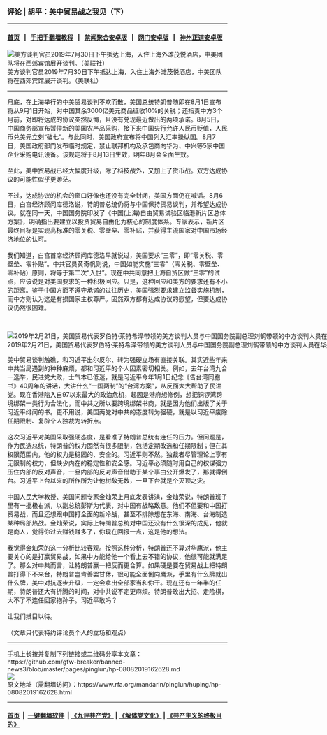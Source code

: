 ### 评论 | 胡平：美中贸易战之我见（下）
------------------------

#### [首页](https://github.com/gfw-breaker/banned-news3/blob/master/README.md) &nbsp;&nbsp;|&nbsp;&nbsp; [手把手翻墙教程](https://github.com/gfw-breaker/guides/wiki) &nbsp;&nbsp;|&nbsp;&nbsp; [禁闻聚合安卓版](https://github.com/gfw-breaker/bn-android) &nbsp;&nbsp;|&nbsp;&nbsp; [网门安卓版](https://github.com/oGate2/oGate) &nbsp;&nbsp;|&nbsp;&nbsp; [神州正道安卓版](https://github.com/SzzdOgate/update) 



<div id="headerimg">
 <img alt="美方谈判官员2019年7月30日下午抵达上海，入住上海外滩茂悦酒店，中美团队将在西郊宾馆展开谈判。（美联社）" src="https://www.rfa.org/mandarin/Xinwen/d-07302019113440.html/AP_19211408488160.jpg/@@images/28eeabf8-5609-46af-9884-409510b73c0a.jpeg" title="美方谈判官员2019年7月30日下午抵达上海，入住上海外滩茂悦酒店，中美团队将在西郊宾馆展开谈判。（美联社）"/>
 <div id="headerimgcontents">
  <div id="headerimgcaption">
   <span>
    美方谈判官员2019年7月30日下午抵达上海，入住上海外滩茂悦酒店，中美团队将在西郊宾馆展开谈判。（美联社）
   </span>
   <!-- zoomattribute -->
  </div>
  <!-- headerimgcaption -->
 </div>
 <!-- headerimagecontents -->
</div>

<hr/>
<div id="storytext">
 <div>
  <div class="slot_header">
  </div>
 </div>
 <p>
  月底，在上海举行的中美贸易谈判不欢而散，美国总统特朗普随即在8月1日宣布将从9月1日开始，对中国其余3000亿美元商品征收10%的关税；还指责中方3个月前，对即将达成的协议突然反悔，且没有兑现最近做出的两项承诺。8月5日，中国商务部宣布暂停新的美国农产品采购，接下来中国央行允许人民币贬值，人民币兑美元立刻“破七”。与此同时，美国政府宣布将中国列入汇率操纵国。8月7日，美国政府部门发布临时规定，禁止联邦机构及承包商向华为、中兴等5家中国企业采购电讯设备。该规定将于8月13日生效，明年8月会全面生效。
  <br/>
  <br/>
  至此，美中贸易战已经大幅度升级，除了科技战外，又加上了货币战。双方达成协议的可能性似乎更渺茫。
  <br/>
  <br/>
  不过，达成协议的机会的窗口好像也还没有完全封闭，美国方面仍在喊话。8月6日，白宫经济顾问库德洛说，特朗普总统仍将与中国保持贸易谈判，并希望达成协议。就在同一天，中国国务院印发了《中国(上海)自由贸易试验区临港新片区总体方案》，明确指出要建立以投资贸易自由化为核心的制度体系。专家表示，新片区最终目标是实现高标准的零关税、零壁垒、零补贴，并获得主流国家对中国市场经济地位的认可。
  <br/>
  <br/>
  我们知道，白宫首席经济顾问库德洛早就说过，美国要求“三零”，即“零关税、零壁垒、零补贴”。中共官员黄奇帆则说，中国如能实施“三零”（零关税、零壁垒、零补贴）原则，将等于第二次“入世”。现在中共同意把上海自贸区做“三零”的试点，应该说是对美国要求的一种积极回应。只是，这种回应和美方的要求还有不小的距离。鉴于中国方面不遵守承诺的过往历史，美国强烈要求建立监督实施机制，而中方则认为这是有损国家主权尊严。固然双方都有达成协议的愿望，但要达成协议仍然很困难。
 </p>
 <p>
  <br/>
  <div class="image-inline captioned" style="width:1500px;">
   <div style="width:1500px;">
    <img alt="2019年2月21日，美国贸易代表罗伯特·莱特希泽带领的美方谈判人员与中国国务院副总理刘鹤带领的中方谈判人员在华盛顿艾森豪威尔行政办公大楼进行贸易谈判。（AFP）" src="https://www.rfa.org/mandarin/yataibaodao/jingmao/Ql2-05092019064441.html/000_1DP3PX.jpg" title="2019年2月21日，美国贸易代表罗伯特·莱特希泽带领的美方谈判人员与中国国务院副总理刘鹤带领的中方谈判人员在华盛顿艾森豪威尔行政办公大楼进行贸易谈判。（AFP）"/>
   </div>
   <div class="image-caption">
    <span style="width:1500px;">
     2019年2月21日，美国贸易代表罗伯特·莱特希泽带领的美方谈判人员与中国国务院副总理刘鹤带领的中方谈判人员在华盛顿艾森豪威尔行政办公大楼进行贸易谈判。（AFP）
    </span>
    <span class="copyright">
    </span>
   </div>
  </div>
 </p>
 <p>
  美中贸易谈判触礁，和习近平出尔反尔、转为强硬立场有直接关联。其实近些年来中共当局遇到的种种麻烦，都和习近平的个人因素密切相关。例如，去年台湾九合一选举，民进党大败，士气本已低迷，就是习近平今年1月1日纪念《告台湾同胞书》40周年的讲话，大讲什么“一国两制”的“台湾方案”，从反面大大帮助了民进党。现在香港陷入自97以来最大的政治危机，起因是港府想修例，想把铜锣湾跨境绑架一类行为合法化，而中共之所以要跨境绑架书商，就是因为他们出版了关于习近平绯闻的书。更不用说，美国两党对中共的态度转为强硬，就是以习近平废除任期限制、复辟个人独裁为转折点。
  <br/>
  <br/>
  这次习近平对美国采取强硬态度，是看准了特朗普总统有连任的压力。但问题是，作为民选总统，特朗普的权力固然有很多限制，包括定期改选和任期限制；但在其权限范围内，他的权力是稳固的、安全的。习近平则不然。独裁者尽管理论上享有无限制的权力，但缺少内在的稳定性和安全感。习近平必须随时用自己的权谋强力压住内部的反对声音，一旦内部的反对声音借助于某个事由公开爆发了，那就得倒台。习近平上台以来的所作所为让他树敌无数，一旦下台就是个灭顶之灾。
  <br/>
  <br/>
  中国人民大学教授、美国问题专家金灿荣上月底发表讲演，金灿荣说，特朗普班子里有一批极右派，以副总统彭斯为代表，对中国有战略敌意。他们不但要和中国打贸易战，而且还想跟中国打全面的新冷战，甚至不排除想在东海、南海、台海制造某种局部热战。金灿荣说，实际上特朗普总统对中国还没有什么很深的成见，他就是商人，觉得你过去赚钱赚多了，你现在回报一点，这是他的想法。
  <br/>
  <br/>
  我觉得金灿荣的这一分析比较客观。按照这种分析，特朗普还不算对华鹰派，他主要关心的是打赢贸易战，如果中方能给他一个看上去不错的协议，他很可能就满足了。那么对中共而言，让特朗普赢一把反而更合算。如果硬是要在贸易战上把特朗普打得下不来台，特朗普岂肯善罢甘休，很可能全面倒向鹰派，手里有什么牌就出什么牌，美中对抗逐步升级，一定会拿出全部家当和你干。现在还有一年半的任期，特朗普还大有折腾的时间，对中共说不定更麻烦。特朗普敢出大招、走险棋，大不了不连任回家抱孙子。习近平敢吗？
  <br/>
  <br/>
  让我们拭目以待。
  <br/>
  <br/>
  （文章只代表特约评论员个人的立场和观点）
 </p>
</div>

<hr/>
手机上长按并复制下列链接或二维码分享本文章：<br/>
https://github.com/gfw-breaker/banned-news3/blob/master/pages/pinglun/hp-08082019162628.md <br/>
<a href='https://github.com/gfw-breaker/banned-news3/blob/master/pages/pinglun/hp-08082019162628.md'><img src='https://github.com/gfw-breaker/banned-news3/blob/master/pages/pinglun/hp-08082019162628.md.png'/></a> <br/>
原文地址（需翻墙访问）：https://www.rfa.org/mandarin/pinglun/huping/hp-08082019162628.html


------------------------
#### [首页](https://github.com/gfw-breaker/banned-news3/blob/master/README.md) &nbsp;|&nbsp; [一键翻墙软件](https://github.com/gfw-breaker/nogfw/blob/master/README.md) &nbsp;| [《九评共产党》](https://github.com/gfw-breaker/9ping.md/blob/master/README.md#九评之一评共产党是什么) | [《解体党文化》](https://github.com/gfw-breaker/jtdwh.md/blob/master/README.md) | [《共产主义的终极目的》](https://github.com/gfw-breaker/gczydzjmd.md/blob/master/README.md)

